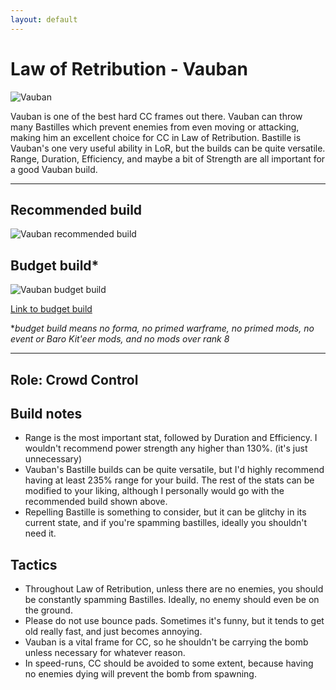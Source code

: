 ```yaml
---
layout: default
---
```

# Law of Retribution - Vauban

![Vauban](http://i.imgur.com/yLM0qPT.png)

Vauban is one of the best hard CC frames out there. Vauban can throw many Bastilles which prevent enemies from even moving or attacking, making him an excellent choice for CC in Law of Retribution. Bastille is Vauban's one very useful ability in LoR, but the builds can be quite versatile. Range, Duration, Efficiency, and maybe a bit of Strength are all important for a good Vauban build.

* * *

## Recommended build

![Vauban recommended build](https://cdn.discordapp.com/attachments/245743045868257280/248537100192841729/vauban.PNG)

## Budget build*

![Vauban budget build](http://i.imgur.com/uXPQTXi.png)

[Link to budget build](http://warframe-builder.com/Warframes/Builder/Vauban/t_30_0300020030_4-4-5-5-7-5-6-5-5-7-1-5-14-2-5-34-8-5-46-3-5-57-0-5-552-6-3_57-15-7-5-14-9-46-11-4-9-6-6-552-5-5-9-34-14-f-f_0/en/1-0-20/111626/0)

*_budget build means no forma, no primed warframe, no primed mods, no event or Baro Kit'eer mods, and no mods over rank 8_

* * *

## Role: Crowd Control

## Build notes

* Range is the most important stat, followed by Duration and Efficiency. I wouldn't recommend power strength any higher than 130%. (it's just unnecessary)
* Vauban's Bastille builds can be quite versatile, but I'd highly recommend having at least 235% range for your build. The rest of the stats can be modified to your liking, although I personally would go with the recommended build shown above.
* Repelling Bastille is something to consider, but it can be glitchy in its current state, and if you're spamming bastilles, ideally you shouldn't need it.

## Tactics

* Throughout Law of Retribution, unless there are no enemies, you should be constantly spamming Bastilles. Ideally, no enemy should even be on the ground.
* Please do not use bounce pads. Sometimes it's funny, but it tends to get old really fast, and just becomes annoying.
* Vauban is a vital frame for CC, so he shouldn't be carrying the bomb unless necessary for whatever reason.
* In speed-runs, CC should be avoided to some extent, because having no enemies dying will prevent the bomb from spawning.
